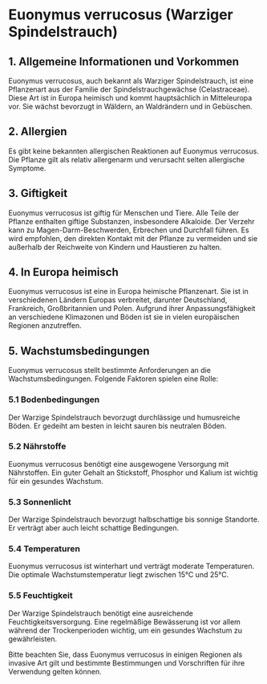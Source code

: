 # Euonymus verrucosus (Warziger Spindelstrauch)

## 1. Allgemeine Informationen und Vorkommen
Euonymus verrucosus, auch bekannt als Warziger Spindelstrauch, ist eine Pflanzenart aus der Familie der Spindelstrauchgewächse (Celastraceae). Diese Art ist in Europa heimisch und kommt hauptsächlich in Mitteleuropa vor. Sie wächst bevorzugt in Wäldern, an Waldrändern und in Gebüschen.

## 2. Allergien
Es gibt keine bekannten allergischen Reaktionen auf Euonymus verrucosus. Die Pflanze gilt als relativ allergenarm und verursacht selten allergische Symptome.

## 3. Giftigkeit
Euonymus verrucosus ist giftig für Menschen und Tiere. Alle Teile der Pflanze enthalten giftige Substanzen, insbesondere Alkaloide. Der Verzehr kann zu Magen-Darm-Beschwerden, Erbrechen und Durchfall führen. Es wird empfohlen, den direkten Kontakt mit der Pflanze zu vermeiden und sie außerhalb der Reichweite von Kindern und Haustieren zu halten.

## 4. In Europa heimisch
Euonymus verrucosus ist eine in Europa heimische Pflanzenart. Sie ist in verschiedenen Ländern Europas verbreitet, darunter Deutschland, Frankreich, Großbritannien und Polen. Aufgrund ihrer Anpassungsfähigkeit an verschiedene Klimazonen und Böden ist sie in vielen europäischen Regionen anzutreffen.

## 5. Wachstumsbedingungen
Euonymus verrucosus stellt bestimmte Anforderungen an die Wachstumsbedingungen. Folgende Faktoren spielen eine Rolle:

### 5.1 Bodenbedingungen
Der Warzige Spindelstrauch bevorzugt durchlässige und humusreiche Böden. Er gedeiht am besten in leicht sauren bis neutralen Böden.

### 5.2 Nährstoffe
Euonymus verrucosus benötigt eine ausgewogene Versorgung mit Nährstoffen. Ein guter Gehalt an Stickstoff, Phosphor und Kalium ist wichtig für ein gesundes Wachstum.

### 5.3 Sonnenlicht
Der Warzige Spindelstrauch bevorzugt halbschattige bis sonnige Standorte. Er verträgt aber auch leicht schattige Bedingungen.

### 5.4 Temperaturen
Euonymus verrucosus ist winterhart und verträgt moderate Temperaturen. Die optimale Wachstumstemperatur liegt zwischen 15°C und 25°C.

### 5.5 Feuchtigkeit
Der Warzige Spindelstrauch benötigt eine ausreichende Feuchtigkeitsversorgung. Eine regelmäßige Bewässerung ist vor allem während der Trockenperioden wichtig, um ein gesundes Wachstum zu gewährleisten.

Bitte beachten Sie, dass Euonymus verrucosus in einigen Regionen als invasive Art gilt und bestimmte Bestimmungen und Vorschriften für ihre Verwendung gelten können.

